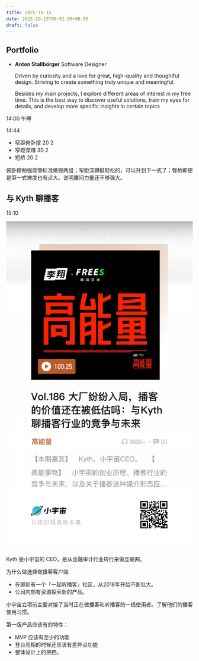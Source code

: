 ```yaml
---
title: 2025-10-15
date: 2025-10-15T00:01:00+08:00
draft: false
---
```


## Portfolio

- **Anton Stallbörger**
  Software Designer

  Driven by curiosity and a love for great, high-quality and thoughtful design. Striving to create something truly unique and meaningful.

  Besides my main projects, I explore different areas of interest in my free time. This is the best way to discover useful solutions, train my eyes for details, and develop more specific insights in certain topics

14:00 午睡

14:44

- 窄距俯卧撑 20 2
- 窄距深蹲 30 2
- 短桥 20 2

俯卧撑勉强能够标准做完两组；窄距深蹲挺轻松的，可以升到下一式了；臀桥即便是第一式难度也有点大。说明腰间力量还不够强大。

## 与 Kyth 聊播客

15:10

![pshare](https://raw.githubusercontent.com/huyixi/Pics/main/uPic/pshare_20251015.JPEG)

Kyth 是小宇宙的 CEO，是从金融审计行业转行来做互联网。

为什么做选择做播客客户端

- 在即刻有一个「一起听播客」社区，从2018年开始不断壮大。
- 公司内部有资源探索新的产品。

小宇宙立项前主要对接了当时正在做播客和听播客的一线使用者。了解他们的播客使用习惯。

第一版产品应该有的特性：

- MVP 应该有至少的功能
- 登台亮相的时候还应该有差异点功能
- 整体设计上的把控。





